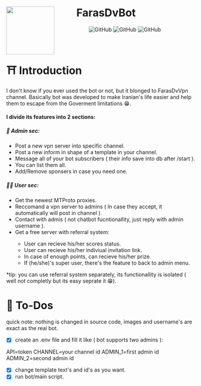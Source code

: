 <h1 style="margin-right: 100px;" align="center"> <img src="https://user-images.githubusercontent.com/93007857/212833886-58ce3c54-16c2-46fe-aeef-ec6be4446cba.png"
  width="128"
  height="128"
  style="float:left;">
  FarasDvBot
</h1>
<p align="center">
  <img alt="GitHub" src="https://img.shields.io/github/languages/code-size/YOUSSSOF/FarasDvBot?color=blueviolet">
  <img alt="GitHub" src="https://img.shields.io/github/last-commit/YOUSSSOF/FarasDVBot?color=blueviolet">
  <img alt="GitHub" src="https://img.shields.io/github/languages/top/YOUSSSOF/FarasDvBot?color=blueviolet">
</p>

</br>

<h1>⛩ Introduction</h1>
I don't know if you ever used the bot or not, but it blonged to FarasDvVpn channel. Basically bot was developed to make Iranian's life easier and help them to escape from the Goverment limitations 😁.

<h4>I divide its features into 2 sections:</h4>

<h5>👺 Admin sec:</h5>
<ul>
    <li>Post a new vpn server into specific channel.</li>
    <li>Post a new inform in shape of a template in your channel.</li>
    <li>Message all of your bot subscribers ( their info save into db after /start ).</li>
    <li>You can list them all.</li>
    <li>Add/Remove sponsers in case you need one.</li>
</ul>
<h5>🙆‍♂️ User sec:</h5>
<ul>
  <li>Get the newest MTProto proxies.</li>
  <li>Reccomand a vpn server to admins ( In case they accept, it automatically will post in channel ).</li>
  <li>Contact with admis ( not chatbot fucntionallity, just reply with admin username ).</li>
  <li>Get a free server with referral system: </li>
  <ul>
    <li>User can recieve his/her scores status.</li>
    <li>User can recieve his/her indiviual invitation link.</li>
    <li>In case of enough points, can recieve his/her prize.</li>
    <li>If (he/she)'s super user, there's the feature to back to admin menu.</li>
  </ul>
</ul>

*tip: you can use referral system separately, its functionallity is isolated ( well not completly but its easy seprate it 😁). 


<h1>🎯 To-Dos</h1>

quick note: nothing is changed in source code, images and username's are exact as the real bot.

* [x] create an .env file and fill it like ( bot supports two admins ):

API=token
CHANNEL=your channel id
ADMIN_1=first admin id
ADMIN_2=second admin id

* [x] change template text's and id's as you want.
* [x] run bot/main script.
